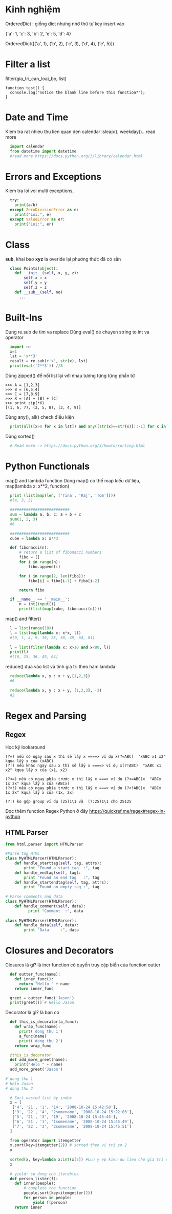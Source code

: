 # Kinh nghiệm

OrderedDict : giống dict nhưng nhớ thứ tự key insert vào

{'a': 1, 'c': 3, 'b': 2, 'e': 5, 'd': 4}

OrderedDict([('a', 1), ('b', 2), ('c', 3), ('d', 4), ('e', 5)])

# Filter a list
filter(gia_tri_can_loai_bo, list)

```
function test() {
  console.log("notice the blank line before this function?");
}
```
# Date and Time
Kiem tra rat nhieu thu lien quan den calendar isleap(), weekday()...read more
```python
  import calendar
  from datetime import datetime
  #read more https://docs.python.org/3/library/calendar.html
```

# Errors and Exceptions
Kiem tra loi voi multi exceptions,
```python
  try:
    print(a/b)
  except ZeroDivisionError as e:
    print("Loi:", e)
  except ValueError as er:
    print("Loi:", er)
```
# Class
__sub__, khai bao __xyz__ la overide lại phương thức đã có sẳn
```python
  class Points(object):
    def __init__(self, x, y, z):
        self.x = x
        self.y = y
        self.z = z
    def __sub__(self, no)
      ...
```
# Built-Ins
Dung re.sub de tim va replace
Dùng eval() de chuyen string to int va operator
```python
  import re
  x=1
  lst = 'x**3'
  result = re.sub(r'x', str(x), lst)
  print(eval('2**3')) //8
```

Dùng zipped() để nối list lại với nhau tương tứng từng phần tử
```
>>> A = [1,2,3]
>>> B = [6,5,4]
>>> C = [7,8,9]
>>> X = [A] + [B] + [C]
>>> print zip(*X)
[(1, 6, 7), (2, 5, 8), (3, 4, 9)]
```
Dùng any(), all() check điều kiện
```python
  print(all([x>0 for x in lst]) and any([str(x)==str(x)[::-1] for x in lst]))
```
Dùng sorted()
```python
  # Read more -> https://docs.python.org/3/howto/sorting.html
```

# Python Functionals
map() and lambda function
Dùng map() có thể map kiểu dữ liệu, map(lambda x: x**2, function)
```python
  print (list(map(len, ['Tina', 'Raj', 'Tom'])))  
  #[4, 3, 3] 
  
  ##########################
  sum = lambda a, b, c: a + b + c
  sum(1, 2, 3) 
  #6
  
  ##########################
  cube = lambda x: x**3

  def fibonacci(n):
      # return a list of fibonacci numbers
      fibo = []
      for i in range(n):
          fibo.append(i)

      for i in range(2, len(fibo)):
          fibo[i] = fibo[i-1] + fibo[i-2]

      return fibo

  if __name__ == '__main__':
      n = int(input())
      print(list(map(cube, fibonacci(n))))
```
map() and filter()
```python
  l = list(range(10))
  l = list(map(lambda x: x*x, l))
  #[0, 1, 4, 9, 16, 25, 36, 49, 64, 81]
  
  l = list(filter(lambda x: x>10 and x<80, l))
  print(l)
  #[16, 25, 36, 49, 64]
```
reduce() đưa vào list và tính giá trị theo hàm lambda
```python
  reduce(lambda x, y : x + y,[1,2,3])
  #6
  
  reduce(lambda x, y : x + y, [1,2,3], -3)
  #3
```  
# Regex and Parsing

## Regex
Học kỹ lookaround 
```
(?=) nếu có ngay sau x thì sẽ lấy x ====> ví dụ x(?=ABC)  "xABC x1 x2" kqua lấy x của (xABC)
(?!) nếu khác ngay sau x thì sẽ lấy x ====> ví dụ x(?!ABC)  "xABC x1 x2" kqua lấy x của (x1, x2)

(?<=) nếu có ngay phía trước x thì lấy x ===> ví dụ (?<=ABC)x  "ABCx 1x 2x" kqua lấy x của (ABCx)
(?<!) nếu có ngay phía trước x thì lấy x ===> ví dụ (?<!ABC)x  "ABCx 1x 2x" kqua lấy x của (1x, 2x)

(?:) ko gộp group ví dụ (25)1\1 và  (?:25)1\1 cho 25125
```
Đọc thêm function Regex Python ở đây https://quickref.me/regex#regex-in-python


## HTML Parser
```python
from html.parser import HTMLParser

#Parse tag HTML
class MyHTMLParser(HTMLParser):
    def handle_starttag(self, tag, attrs):
        print "Found a start tag  :", tag
    def handle_endtag(self, tag):
        print "Found an end tag   :", tag
    def handle_startendtag(self, tag, attrs):
        print "Found an empty tag :", tag
        
# Parse comments and data
class MyHTMLParser(HTMLParser):
    def handle_comment(self, data):
          print "Comment  :", data
          
class MyHTMLParser(HTMLParser):
    def handle_data(self, data):
        print "Data     :", data       
```
# Closures and Decorators
Closures là gì? là iner function có quyền truy cập biến của function outter
```python
  def outter_func(name):
    def inner_func():
      return "Hello " + name
    return inner_func

  greet = outter_func('Jason')
  print(greet()) # Hello Jason
```
Decorator là gì? là bạn có

```python
  def this_is_decorator(a_func):
    def wrap_func(name):
      print('dong thu 1')
      a_func(name)
      print('dong thu 2')
    return wrap_func

  @this_is_decorator
  def add_more_greet(name):
    print("Helo " + name)
  add_more_greet('Jason')
  
# dong thu 1
# Helo Jason
# dong thu 2

```

```python
  # Sort nested list by index
  x = [
   ['4', '21', '1', '14', '2008-10-24 15:42:58'], 
   ['3', '22', '4', '2somename', '2008-10-24 15:22:03'], 
   ['5', '21', '3', '19', '2008-10-24 15:45:45'], 
   ['6', '21', '1', '1somename', '2008-10-24 15:45:49'], 
   ['7', '22', '3', '2somename', '2008-10-24 15:45:51']
  ]

  from operator import itemgetter
  x.sort(key=itemgetter(2)) # sorted theo vi tri so 2
  x
  
  sorted(x, key=lambda x:int(x[2]) #Luu y ep kieu du lieu cho gia tri can sorted
  x
  
  # yield: su dung cho iterables
  def person_lister(f):
    def inner(people):
        # complete the function
        people.sort(key=itemgetter(2))
        for person in people:
            yield f(person)
    return inner
```


